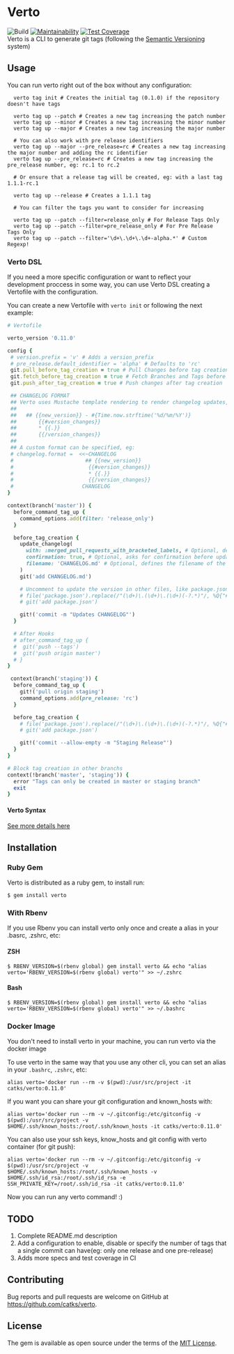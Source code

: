# Verto
![Build](https://github.com/catks/verto/workflows/Ruby/badge.svg)
[![Maintainability](https://api.codeclimate.com/v1/badges/b699d13df33e33bbe2d0/maintainability)](https://codeclimate.com/github/catks/verto/maintainability)
[![Test Coverage](https://api.codeclimate.com/v1/badges/39e7c6f1f5f57b8555ed/test_coverage)](https://codeclimate.com/github/catks/verto/test_coverage)\
Verto is a CLI to generate git tags (following the [Semantic Versioning](https://semver.org/) system)


## Usage

You can run verto right out of the box without any configuration:

```shell
  verto tag init # Creates the initial tag (0.1.0) if the repository doesn't have tags

  verto tag up --patch # Creates a new tag increasing the patch number
  verto tag up --minor # Creates a new tag increasing the minor number
  verto tag up --major # Creates a new tag increasing the major number

  # You can also work with pre release identifiers
  verto tag up --major --pre_release=rc # Creates a new tag increasing the major number and adding the rc identifier
  verto tag up --pre_release=rc # Creates a new tag increasing the pre_release number, eg: rc.1 to rc.2

  # Or ensure that a release tag will be created, eg: with a last tag 1.1.1-rc.1

  verto tag up --release # Creates a 1.1.1 tag

  # You can filter the tags you want to consider for increasing

  verto tag up --patch --filter=release_only # For Release Tags Only
  verto tag up --patch --filter=pre_release_only # For Pre Release Tags Only
  verto tag up --patch --filter='\d+\.\d+\.\d+-alpha.*' # Custom Regexp!

```

### Verto DSL

If you need a more specific configuration or want to reflect your development proccess in some way, you can use Verto DSL creating a Vertofile with the configuration.

You can create a new Vertofile with `verto init` or following the next example:

```ruby
# Vertofile

verto_version '0.11.0'

config {
 # version.prefix = 'v' # Adds a version_prefix
 # pre_release.default_identifier = 'alpha' # Defaults to 'rc'
 git.pull_before_tag_creation = true # Pull Changes before tag creation
 git.fetch_before_tag_creation = true # Fetch Branches and Tags before tag creation
 git.push_after_tag_creation = true # Push changes after tag creation

 ## CHANGELOG FORMAT
 ## Verto uses Mustache template rendering to render changelog updates, the default value is:
 ##
 ##   ## {{new_version}} - #{Time.now.strftime('%d/%m/%Y')}
 ##       {{#version_changes}}
 ##       * {{.}}
 ##       {{/version_changes}}
 ##
 ## A custom format can be specified, eg:
 # changelog.format =  <<~CHANGELOG
 #                       ## {{new_version}}
 #                        {{#version_changes}}
 #                        * {{.}}
 #                        {{/version_changes}}
 #                      CHANGELOG
}

context(branch('master')) {
  before_command_tag_up {
    command_options.add(filter: 'release_only')
  }

  before_tag_creation {
    update_changelog(
      with: :merged_pull_requests_with_bracketed_labels, # Optional, defines the strategy to retrive the changes, default: :merged_pull_requests_with_bracketed_labels
      confirmation: true, # Optional, asks for confirmation before updating the changelog, default: true
      filename: 'CHANGELOG.md' # Optional, defines the filename of the CHANGELOG file, default: 'CHANGELOG.md'
    )
    git('add CHANGELOG.md')

    # Uncomment to update the version in other files, like package.json
    # file('package.json').replace(/"(\d+)\.(\d+)\.(\d+)(-?.*)"/, %Q{"#{new_version}"})
    # git('add package.json')

    git!('commit -m "Updates CHANGELOG"')
  }

  # After Hooks
  # after_command_tag_up {
  #  git('push --tags')
  #  git('push origin master')
  # }
}

 context(branch('staging')) {
  before_command_tag_up {
    git!('pull origin staging')
    command_options.add(pre_release: 'rc')
  }

  before_tag_creation {
    # file('package.json').replace(/"(\d+)\.(\d+)\.(\d+)(-?.*)"/, %Q{"#{new_version}"})
    # git('add package.json')

    git!('commit --allow-empty -m "Staging Release"')
  }
}

# Block tag creation in other branchs
context(!branch('master', 'staging')) {
  error "Tags can only be created in master or staging branch"
  exit
}
```

#### Verto Syntax

[See more details here](VERTO_SYNTAX.md)

## Installation

### Ruby Gem
Verto is distributed as a ruby gem, to install run:

```shell
$ gem install verto
```

### With Rbenv

If you use Rbenv you can install verto only once and create a alias in your .basrc, .zshrc, etc:

#### ZSH
    $ RBENV_VERSION=$(rbenv global) gem install verto && echo "alias verto='RBENV_VERSION=$(rbenv global) verto'" >> ~/.zshrc

#### Bash
    $ RBENV_VERSION=$(rbenv global) gem install verto && echo "alias verto='RBENV_VERSION=$(rbenv global) verto'" >> ~/.bashrc


### Docker Image

You don't need to install verto in your machine, you can run verto via the docker image

To use verto in the same way that you use any other cli, you can set an alias in your `.bashrc`, `.zshrc`, etc:

```shell
alias verto='docker run --rm -v $(pwd):/usr/src/project -it catks/verto:0.11.0'
```

If you want you can share your git configuration and known_hosts with:

```shell
alias verto='docker run --rm -v ~/.gitconfig:/etc/gitconfig -v $(pwd):/usr/src/project -v $HOME/.ssh/known_hosts:/root/.ssh/known_hosts -it catks/verto:0.11.0'

```

You can also use your ssh keys, know_hosts and git config with verto container (for git push):

```shell
alias verto='docker run --rm -v ~/.gitconfig:/etc/gitconfig -v $(pwd):/usr/src/project -v $HOME/.ssh/known_hosts:/root/.ssh/known_hosts -v $HOME/.ssh/id_rsa:/root/.ssh/id_rsa -e SSH_PRIVATE_KEY=/root/.ssh/id_rsa -it catks/verto:0.11.0'

```

Now you can run any verto command! :)

## TODO

  1. Complete README.md description
  2. Add a configuration to enable, disable or specify the number of tags that a single commit can have(eg: only one release and one pre-release)
  3. Adds more specs and test coverage in CI

## Contributing

Bug reports and pull requests are welcome on GitHub at https://github.com/catks/verto.

## License

The gem is available as open source under the terms of the [MIT License](https://opensource.org/licenses/MIT).
